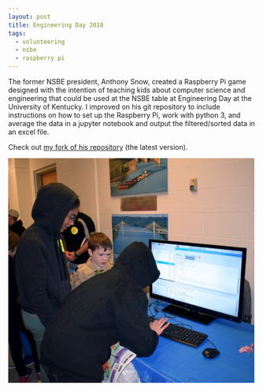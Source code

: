 ```yaml
---
layout: post
title: Engineering Day 2018
tags:
  - volunteering
  - nsbe
  - raspberry pi
---
```


The former NSBE president, Anthony Snow, created a Raspberry Pi game designed with the intention of teaching kids about computer science and engineering that could be used at the NSBE table at Engineering Day at the University of Kentucky. I improved on his git repository to include instructions on how to set up the Raspberry Pi, work with python 3, and average the data in a jupyter notebook and output the filtered/sorted data in an excel file.

Check out <a href="https://github.com/jordangeorge/Reflexes" target="_blank">my fork of his repository</a> (the latest version).

<img src="/public/images/blog/eday18.png" alt="" width="500" style="margin: 0 auto;">
